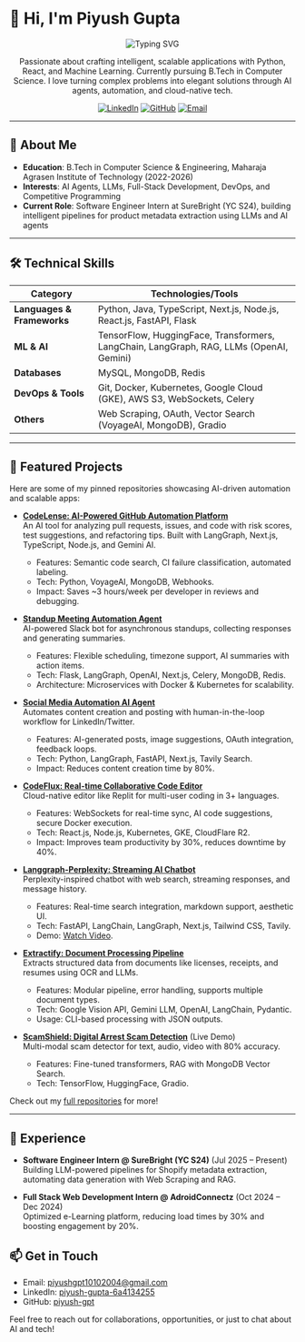 # 👋 Hi, I'm Piyush Gupta

<p align="center">
  <img src="https://readme-typing-svg.herokuapp.com?font=Fira+Code&size=22&pause=1000&color=4CAF50&center=true&vCenter=true&width=435&lines=AI+Enthusiast;Full-Stack+Developer;ML+Engineer;Building+Scalable+Intelligent+Apps" alt="Typing SVG" />
</p>

<p align="center">
  Passionate about crafting intelligent, scalable applications with Python, React, and Machine Learning. Currently pursuing B.Tech in Computer Science. I love turning complex problems into elegant solutions through AI agents, automation, and cloud-native tech.
</p>

<p align="center">
  <a href="[https://www.linkedin.com/in/piyush-gupta-1010/](https://www.linkedin.com/in/piyush-gupta-6a4134255/)"><img src="https://img.shields.io/badge/LinkedIn-0077B5?style=for-the-badge&logo=linkedin&logoColor=white" alt="LinkedIn"></a>
  <a href="https://github.com/piyush-gpt"><img src="https://img.shields.io/badge/GitHub-100000?style=for-the-badge&logo=github&logoColor=white" alt="GitHub"></a>
  <a href="mailto:piyushgpt10102004@gmail.com"><img src="https://img.shields.io/badge/Email-D14836?style=for-the-badge&logo=gmail&logoColor=white" alt="Email"></a>
</p>

---

## 🚀 About Me

- **Education**: B.Tech in Computer Science & Engineering, Maharaja Agrasen Institute of Technology (2022-2026)
- **Interests**: AI Agents, LLMs, Full-Stack Development, DevOps, and Competitive Programming
- **Current Role**: Software Engineer Intern at SureBright (YC S24), building intelligent pipelines for product metadata extraction using LLMs and AI agents

---

## 🛠️ Technical Skills

| Category          | Technologies/Tools |
|-------------------|--------------------|
| **Languages & Frameworks** | Python, Java, TypeScript, Next.js, Node.js, React.js, FastAPI, Flask |
| **ML & AI**       | TensorFlow, HuggingFace, Transformers, LangChain, LangGraph, RAG, LLMs (OpenAI, Gemini) |
| **Databases**     | MySQL, MongoDB, Redis |
| **DevOps & Tools**| Git, Docker, Kubernetes, Google Cloud (GKE), AWS S3, WebSockets, Celery |
| **Others**        | Web Scraping, OAuth, Vector Search (VoyageAI, MongoDB), Gradio |

---

## 🌟 Featured Projects

Here are some of my pinned repositories showcasing AI-driven automation and scalable apps:

- **[CodeLense: AI-Powered GitHub Automation Platform](https://github.com/piyush-gpt/code-lense)**  
  An AI tool for analyzing pull requests, issues, and code with risk scores, test suggestions, and refactoring tips. Built with LangGraph, Next.js, TypeScript, Node.js, and Gemini AI.  
  - Features: Semantic code search, CI failure classification, automated labeling.  
  - Tech: Python, VoyageAI, MongoDB, Webhooks.  
  - Impact: Saves ~3 hours/week per developer in reviews and debugging.

- **[Standup Meeting Automation Agent](https://github.com/piyush-gpt/standup-meeting-automation-agent)**  
  AI-powered Slack bot for asynchronous standups, collecting responses and generating summaries.  
  - Features: Flexible scheduling, timezone support, AI summaries with action items.  
  - Tech: Flask, LangGraph, OpenAI, Next.js, Celery, MongoDB, Redis.  
  - Architecture: Microservices with Docker & Kubernetes for scalability.

- **[Social Media Automation AI Agent](https://github.com/piyush-gpt/Social-Media-Automation-AI-Agent)**  
  Automates content creation and posting with human-in-the-loop workflow for LinkedIn/Twitter.  
  - Features: AI-generated posts, image suggestions, OAuth integration, feedback loops.  
  - Tech: Python, LangGraph, FastAPI, Next.js, Tavily Search.  
  - Impact: Reduces content creation time by 80%.

- **[CodeFlux: Real-time Collaborative Code Editor](https://github.com/piyush-gpt/CodeFlux)**  
  Cloud-native editor like Replit for multi-user coding in 3+ languages.  
  - Features: WebSockets for real-time sync, AI code suggestions, secure Docker execution.  
  - Tech: React.js, Node.js, Kubernetes, GKE, CloudFlare R2.  
  - Impact: Improves team productivity by 30%, reduces downtime by 40%.

- **[Langgraph-Perplexity: Streaming AI Chatbot](https://github.com/piyush-gpt/Langgraph-Perplexity-)**  
  Perplexity-inspired chatbot with web search, streaming responses, and message history.  
  - Features: Real-time search integration, markdown support, aesthetic UI.  
  - Tech: FastAPI, LangChain, LangGraph, Next.js, Tailwind CSS, Tavily.  
  - Demo: [Watch Video](https://www.youtube.com/watch?v=9erokpbu_ZA).

- **[Extractify: Document Processing Pipeline](https://github.com/piyush-gpt/Extractify)**  
  Extracts structured data from documents like licenses, receipts, and resumes using OCR and LLMs.  
  - Features: Modular pipeline, error handling, supports multiple document types.  
  - Tech: Google Vision API, Gemini LLM, OpenAI, LangChain, Pydantic.  
  - Usage: CLI-based processing with JSON outputs.

- **[ScamShield: Digital Arrest Scam Detection](https://scamshield-demo.com)** (Live Demo)  
  Multi-modal scam detector for text, audio, video with 80% accuracy.  
  - Features: Fine-tuned transformers, RAG with MongoDB Vector Search.  
  - Tech: TensorFlow, HuggingFace, Gradio.

Check out my [full repositories](https://github.com/piyush-gpt?tab=repositories) for more!

---

## 💼 Experience

- **Software Engineer Intern @ SureBright (YC S24)** (Jul 2025 – Present)  
  Building LLM-powered pipelines for Shopify metadata extraction, automating data generation with Web Scraping and RAG.

- **Full Stack Web Development Intern @ AdroidConnectz** (Oct 2024 – Dec 2024)  
  Optimized e-Learning platform, reducing load times by 30% and boosting engagement by 20%.


## 📫 Get in Touch

- Email: piyushgpt10102004@gmail.com
- LinkedIn: [piyush-gupta-6a4134255](https://www.linkedin.com/in/piyush-gupta-6a4134255/)
- GitHub: [piyush-gpt](https://github.com/piyush-gpt)

Feel free to reach out for collaborations, opportunities, or just to chat about AI and tech!

